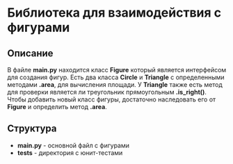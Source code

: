 # Библиотека для взаимодействия с фигурами

## Описание
В файле **main.py** находится класс **Figure** который является интерфейсом для создания фигур. Есть два класса **Circle** и **Triangle** с определенными методами **.area**, для вычисления площади. У **Triangle** также есть метод для проверки является ли треугольник прямоугольным **.is_right()**.
Чтобы добавить новый класс фигуры, достаточно наследовать его от **Figure** и определить метод **.area**.

## Структура
- **main.py** - основной файл с фигурами
- **tests** - директория с юнит-тестами
